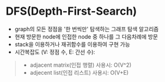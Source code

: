 # DFS(Depth-First-Search)
* graph의 모든 정점을 '한 번씩만' 탐색하는 그래프 탐색 알고리즘
* 현재 방문한 node에 인접한 node 중 하나를 그 다음차례에 방문
* stack을 이용하거나 재귀함수를 이용하여 구현 가능
* 시간복잡도 (V: 정점 수, E: 간선 수):  
> * adjacent matrix(인접 행렬) 사용시: O(V^2)
> * adjecent list(인접 리스트) 사용시: O(V+E)
